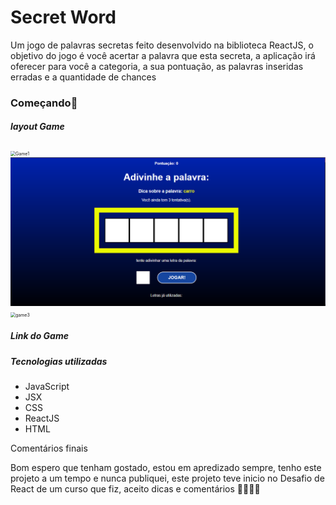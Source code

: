 # **Secret Word**

Um jogo  de palavras secretas feito desenvolvido na biblioteca ReactJS, o objetivo do jogo é você acertar a palavra que esta secreta, a aplicação irá oferecer para você a categoria, a sua pontuação, as palavras inseridas erradas e a quantidade de chances

### Começando:rocket:

##### layout Game 



<img src="C:\Users\vicen\OneDrive - Etec Centro Paula Souza\Desktop\Game1.PNG" alt="Game1" style="zoom: 50%;" />





<img src="https://github.com/Vicenzzo/desafio_secret_word/blob/master/src/assets/img1.PNG" alt="game2" style="zoom:50%;" />





<img src="C:\Users\vicen\OneDrive - Etec Centro Paula Souza\Desktop\game3.PNG" alt="game3" style="zoom:50%;" />



##### Link do Game





##### **Tecnologias utilizadas** 

- JavaScript 
- JSX 
- CSS 
- ReactJS 
- HTML



Comentários finais 

Bom espero que tenham gostado, estou em apredizado sempre, tenho este projeto a um tempo e nunca publiquei, este projeto teve inicio no Desafio de React de um curso que fiz, aceito dicas e comentários :wave::rocket::rocket::rocket:

